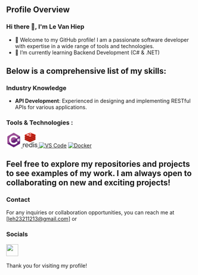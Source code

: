 
## Profile Overview
### Hi there 👋, I'm Le Van Hiep
- 🌱 Welcome to my GitHub profile! I am a passionate software developer with expertise in a wide range of tools and technologies. 
- 🌱 I’m currently learning Backend Development (C# & .NET)
## Below is a comprehensive list of my skills:

### Industry Knowledge
- **API Development**: Experienced in designing and implementing RESTful APIs for various applications.
  
### Tools & Technologies : 
 <p align="left">
  <a href="https://www.w3schools.com/cs/" target="_blank" rel="noreferrer"> <img src="https://raw.githubusercontent.com/devicons/devicon/master/icons/csharp/csharp-original.svg" alt="csharp" width="40" height="40"/> </a>
  <a href="https://redis.io" target="_blank" rel="noreferrer"> <img src="https://raw.githubusercontent.com/devicons/devicon/master/icons/redis/redis-original-wordmark.svg" alt="redis" width="40" height="40"/> </a>
  <a href="https://code.visualstudio.com/" target="_blank" rel="noreferrer"><img src="https://raw.githubusercontent.com/danielcranney/readme-generator/main/public/icons/skills/visualstudiocode.svg" width="36" height="36" alt="VS Code" /></a>
  <a href="https://www.docker.com/" target="_blank" rel="noreferrer"><img src="https://raw.githubusercontent.com/danielcranney/readme-generator/main/public/icons/skills/docker-colored.svg" width="36" height="36" alt="Docker" /></a>
</p>

## Feel free to explore my repositories and projects to see examples of my work. I am always open to collaborating on new and exciting projects!

### Contact
For any inquiries or collaboration opportunities, you can reach me at [leh23211213@gmail.com] or 
### Socials
<p align="left"> 
  <a href="https://www.linkedin.com/in/https://www.linkedin.com/in/hiep-le-1809b4184/" target="_blank" rel="noreferrer"> <picture> <source media="(prefers-color-scheme: dark)" srcset="https://raw.githubusercontent.com/danielcranney/readme-generator/main/public/icons/socials/linkedin-dark.svg" /> <source media="(prefers-color-scheme: light)" srcset="https://raw.githubusercontent.com/danielcranney/readme-generator/main/public/icons/socials/linkedin.svg" /> <img src="https://raw.githubusercontent.com/danielcranney/readme-generator/main/public/icons/socials/linkedin.svg" width="32" height="32" /> </picture> 
  </a>
</p>

Thank you for visiting my profile!
